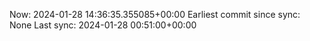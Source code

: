 Now: 2024-01-28 14:36:35.355085+00:00 Earliest commit since sync: None Last sync: 2024-01-28 00:51:00+00:00
